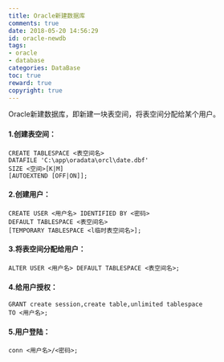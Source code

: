 ```yaml
---
title: Oracle新建数据库
comments: true
date: 2018-05-20 14:56:29
id: oracle-newdb
tags:
- oracle
- database
categories: DataBase
toc: true
reward: true
copyright: true
---
```


<!--# Oracle新建数据库-->

Oracle新建数据库，即新建一块表空间，将表空间分配给某个用户。

<!--more-->

#### **1.创建表空间**：

```mysql
CREATE TABLESPACE <表空间名> 
DATAFILE 'C:\app\oradata\orcl\date.dbf' 
SIZE <空间>[K|M] 
[AUTOEXTEND [OFF|ON]];
```

#### **2.创建用户**：

```mysql
CREATE USER <用户名> IDENTIFIED BY <密码>  
DEFAULT TABLESPACE <表空间名> 
[TEMPORARY TABLESPACE <l临时表空间名>];
```

#### **3.将表空间分配给用户**：

```mysql
ALTER USER <用户名> DEFAULT TABLESPACE <表空间名>;
```

#### **4.给用户授权**：

```mysql
GRANT create session,create table,unlimited tablespace 
TO <用户名>;
```

#### **5.用户登陆**：

```mysql
conn <用户名>/<密码>;
```